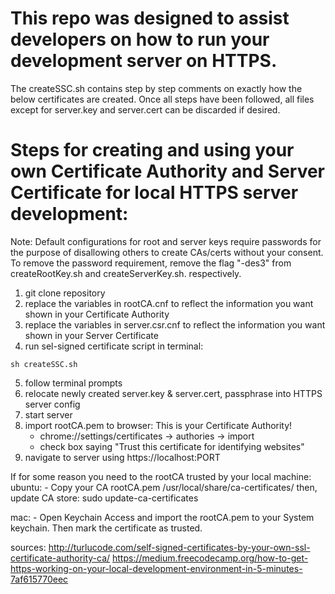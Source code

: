 # This repo was designed to assist developers on how to run your development server on HTTPS.
The createSSC.sh contains step by step comments on exactly how the below certificates are created.
Once all steps have been followed, all files except for server.key and server.cert can be discarded if desired.

# Steps for creating and using your own Certificate Authority and Server Certificate for local HTTPS server development:

Note: Default configurations for root and server keys require passwords for the purpose of disallowing others to create CAs/certs without your consent. To remove the password requirement, remove the flag "-des3" from createRootKey.sh and createServerKey.sh. respectively.

1) git clone repository
2) replace the variables in rootCA.cnf to reflect the information you want shown in your Certificate Authority
3) replace the variables in server.csr.cnf to reflect the information you want shown in your Server Certificate
4) run sel-signed certificate script in terminal: 
```
sh createSSC.sh
```
5) follow terminal prompts
6) relocate newly created server.key & server.cert, passphrase into HTTPS server config
7) start server
8) import rootCA.pem to browser: This is your Certificate Authority!
	- chrome://settings/certificates -> authories -> import
	- check box saying "Trust this certificate for identifying websites"
9) navigate to server using https://localhost:PORT

If for some reason you need to the rootCA trusted by your local machine:
ubuntu: 
	- Copy your CA rootCA.pem /usr/local/share/ca-certificates/ then, update CA store:  sudo update-ca-certificates

mac: 
	- Open Keychain Access and import the rootCA.pem to your System keychain. Then mark the certificate as trusted.

sources:
http://turlucode.com/self-signed-certificates-by-your-own-ssl-certificate-authority-ca/
https://medium.freecodecamp.org/how-to-get-https-working-on-your-local-development-environment-in-5-minutes-7af615770eec
